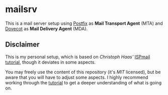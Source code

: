 # mailsrv

This is a mail server setup using [Postfix](http://www.postfix.org/) as
**Mail Transport Agent** (MTA) and [Dovecot](https://www.dovecot.org/) as
**Mail Delivery Agent** (MDA).


## Disclaimer

This is my personal setup, which is based on *Christoph Haas'*
[ISPmail tutorial](https://workaround.org/bullseye/), though it deviates in
some aspects.

You may freely use the content of this repository (it's *MIT* licensed), but
be aware that you will have to adjust some aspects. I highly recommend working
through the [tutorial](https://workaround.org/bullseye/) to get a deeper
understanding of what is going on.
